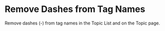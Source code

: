 # Remove Dashes from Tag Names
Remove dashes (-) from tag names in the Topic List and on the Topic page.
